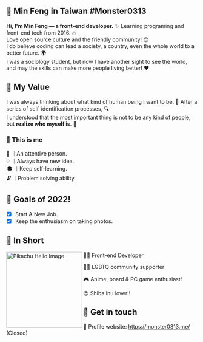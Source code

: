 ##  :large_blue_diamond: Min Feng in Taiwan #Monster0313
**Hi, I'm Min Feng — a front-end developer.** :sparkles: Learning programing and front-end tech from 2016.  :fire: \
Love open source culture and the friendly community!  :heart_eyes: \
I do believe coding can lead a society, a country, even the whole world to a better future. :earth_africa: \
I was a sociology student, but now I have another sight to see the world, and may the skills can make more people living better!  :heart:

##  :small_orange_diamond: My Value 
I was always thinking about what kind of human being I want to be. 🤔
After a series of self-identification processes,  :mag:  \
I understood that the most important thing is not to be any kind of people, but **realize who myself is**. :star2:

###  :small_red_triangle_down: This is me
 :sparkling_heart: ｜An attentive person. \
 :bulb: ｜Always have new idea. \
 :mortar_board: ｜Keep self-learning. \
 :unlock: ｜Problem solving ability.
 
##  :small_orange_diamond: Goals of 2022!
- [x] Start A New Job.
- [x] Keep the enthusiasm on taking photos. 

## :small_orange_diamond: In Short
<p>
  <img width="200" alt="Pikachu Hello Image" align="left" src="https://media1.giphy.com/media/xuXzcHMkuwvf2/giphy.gif?cid=ecf05e470470926a29d28e9837cd62e119e5e1ac14725a4e&rid=giphy.gif">
</p>

 👩‍💻 Front-end Developer 
 
 🏳️‍🌈 LGBTQ community supporter 
 
 🎮 Anime, board & PC game enthusiast!
 
 😍 Shiba Inu lover!!
 
 
 ## :small_orange_diamond: Get in touch
 
 🌈 Profile website: https://monster0313.me/ (Closed)

<!--
**Monster0313/Monster0313** is a ✨ _special_ ✨ repository because its `README.md` (this file) appears on your GitHub profile.

Here are some ideas to get you started:

- 🔭 I’m currently working on ...
- 🌱 I’m currently learning ...
- 👯 I’m looking to collaborate on ...
- 🤔 I’m looking for help with ...
- 💬 Ask me about ...
- 📫 How to reach me: ...
- 😄 Pronouns: ...
- ⚡ Fun fact: ...
-->
